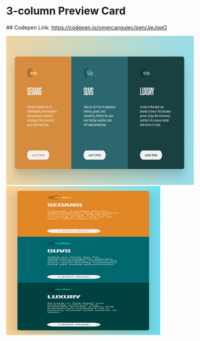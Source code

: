 # 3-column Preview Card

## Codepen Link:
https://codepen.io/omercangulec/pen/JjeJqqO

<img src="screenshot.png"
     alt="perfume"
     width="720px"
     height="400px" /> <img src="mobiless.png"
     alt="perfume"
     width="414px"
     height="400px" />
